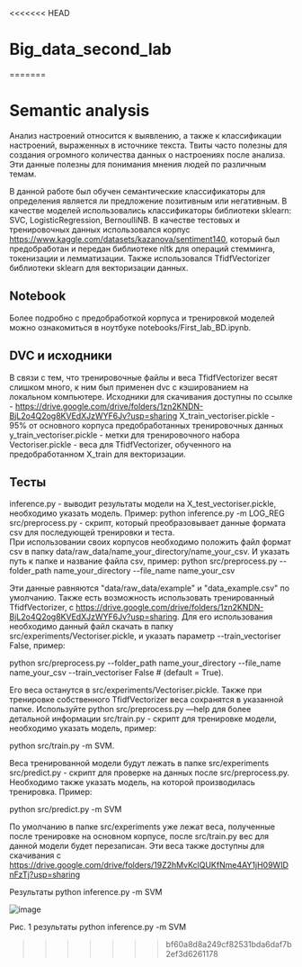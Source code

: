 <<<<<<< HEAD
# Big_data_second_lab
=======
# Semantic analysis 
Анализ настроений относится к выявлению, а также к классификации настроений, выраженных в источнике текста. Твиты часто полезны для создания огромного количества данных о настроениях после анализа. Эти данные полезны для понимания мнения людей по различным темам.

В данной работе был обучен семантические классификаторы для определения является ли предложение позитивным или негативным. В качестве моделей использовались классификаторы библиотеки sklearn: SVC, LogisticRegression, BernoulliNB. В качестве тестовых и тренировочных данных использовался корпус https://www.kaggle.com/datasets/kazanova/sentiment140, который был предобработан и передан  библиотеке nltk для операций стемминга, токенизации и лемматизации. Также использовался TfidfVectorizer библиотеки sklearn для векторизации данных.

## Notebook
Более подробно с предобработкой корпуса и тренировкой моделей можно ознакомиться в ноутбуке notebooks/First_lab_BD.ipynb.  

## DVC и исходники
В связи с тем, что тренировочные файлы и веса TfidfVectorizer весят слишком много, к ним был применен dvc с кэшированием на локальном компьютере. Исходники для скачивания доступны по ссылке - https://drive.google.com/drive/folders/1zn2KNDN-BjL2o4Q2og8KVEdXJzWYF6Jv?usp=sharing
X_train_vectoriser.pickle - 95% от основного корпуса предобработанных тренировочных данных
y_train_vectoriser.pickle - метки для тренировочного набора 
Vectoriser.pickle - веса для TfidfVectorizer, обученного на предобработанном X_train для векторизации.



## Тесты 
inference.py - выводит результаты модели на X_test_vectoriser.pickle, необходимо указать модель. Пример:
python inference.py -m LOG_REG
src/preprocess.py - скрипт, который преобразовывает данные формата csv для последующей тренировки и теста.  
При использовании своих корпусов необходимо положить файл формат csv в папку data/raw_data/name_your_directory/name_your_csv. И указать путь к папке и название файла csv, пример:
python src/preprocess.py --folder_path name_your_directory --file_name name_your_csv 

Эти данные равняются "data/raw_data/example" и "data_example.csv" по умолчанию. 
Также есть возможность использовать тренированный  TfidfVectorizer, с https://drive.google.com/drive/folders/1zn2KNDN-BjL2o4Q2og8KVEdXJzWYF6Jv?usp=sharing. Для его использования необходимо данный файл скачать в папку src/experiments/Vectoriser.pickle, и указать параметр --train_vectoriser False, пример:

python src/preprocess.py --folder_path name_your_directory --file_name name_your_csv --train_vectoriser False # (default = True).

Его веса останутся в src/experiments/Vectoriser.pickle. Также при тренировке собственного  TfidfVectorizer веса сохранятся в указанной папке. 
Используйте python src/preprocess.py —help для более детальной информации
src/train.py - скрипт для тренировке модели, необходимо указать модель, пример: 

python src/train.py -m SVM.

Веса тренированной модели будут лежать в папке src/experiments
src/predict.py - скрипт для проверке на данных после src/preprocess.py. Необходимо также указать модель, на которой производилась тренировка. Пример:

python src/predict.py -m SVM

По умолчанию в папке src/experiments уже лежат веса, полученные после тренировке на основном корпусе, после src/train.py вес для данной модели будет перезаписан. Эти веса также доступны для скачивания с https://drive.google.com/drive/folders/19Z2hMvKclQUKfNme4AY1jH09WIDnFzTj?usp=sharing
    
Результаты python inference.py -m SVM

![image](https://github.com/stpic270/Big_data_first_lab/assets/58371161/c9d40821-987c-45a2-a9af-2ef623e7e7b3)

Рис. 1 результаты python inference.py -m SVM

>>>>>>> bf60a8d8a249cf82531bda6daf7b2ef3d6261178
